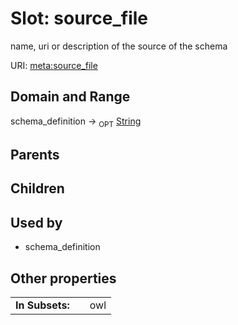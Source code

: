
# Slot: source_file


name, uri or description of the source of the schema

URI: [meta:source_file](https://w3id.org/biolink/biolinkml/meta/source_file)


## Domain and Range

schema_definition ->  <sub>OPT</sub> [String](types/String.md)

## Parents


## Children


## Used by

 * schema_definition

## Other properties

|  |  |  |
| --- | --- | --- |
| **In Subsets:** | | owl |

